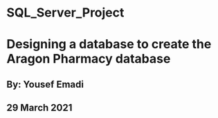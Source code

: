 # SQL_Server_Project
# Designing a database to create the Aragon Pharmacy database
## By: Yousef Emadi
## 29 March 2021
